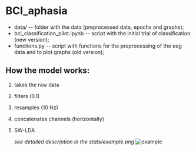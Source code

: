 # BCI_aphasia

* data/ -- folder with the data (preprocessed data, epochs and graphs);
* bci_classification_pilot.ipynb -- script with the initial trial of classification (new version);
* functions.py -- script with functions for the preprocessing of the eeg data and to plot graphs (old version);


## How the model works:
1) takes the raw data
2) filters (0.1)
3) resamples (10 Hz)
4) concatenates channels (horizontally)
5) SW-LDA

  
    _see detailed description in the stats/example.png_
![example](https://github.com/mariaprotopova/BCI_aphasia/assets/102407628/0f6ebeda-4097-4878-99d1-5d51adec9d27)
  

